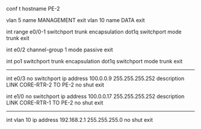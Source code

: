 

conf t
hostname PE-2

vlan 5
name MANAGEMENT
exit
vlan 10
name DATA
exit

int range e0/0-1
switchport trunk encapsulation dot1q
switchport mode trunk
exit

int e0/2
channel-group 1 mode passive
exit

int po1
switchport trunk encapsulation dot1q
switchport mode trunk
exit

---

int e0/3
no switchport
ip address 100.0.0.9 255.255.255.252
description LINK CORE-RTR-2 TO PE-2
no shut
exit


int e1/0
no switchport
ip address 100.0.0.17 255.255.255.252
description LINK CORE-RTR-1 TO PE-2
no shut
exit

---

int vlan 10
ip address 192.168.2.1 255.255.255.0
no shut
exit

